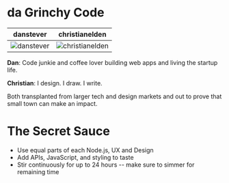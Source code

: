 da Grinchy Code
===========================

| danstever | christianelden
|--- |---
| ![danstever](https://pbs.twimg.com/profile_images/378800000248257296/3c6ba37282ae4e63436494663ab04657_200x200.jpeg) | ![christianelden](https://pbs.twimg.com/profile_images/487411579286474752/8HTOZ8fg_200x200.jpeg) |

**Dan**: Code junkie and coffee lover building web apps and living the startup life.

**Christian**: I design. I draw. I write.

Both transplanted from larger tech and design markets and out to prove that small town can make an impact.

The Secret Sauce
=======
- Use equal parts of each Node.js, UX and Design
- Add APIs, JavaScript, and styling to taste
- Stir continuously for up to 24 hours -- make sure to simmer for remaining time

